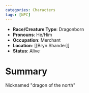 ```yaml
---
categories: Characters
tags: [NPC]
---
```

- **Race/Creature Type**: Dragonborn
- **Pronouns**:  He/Him
- **Occupation**: Merchant
- **Location**: [[Bryn Shander]]
- **Status**: Alive

# Summary
Nicknamed "dragon of the north"